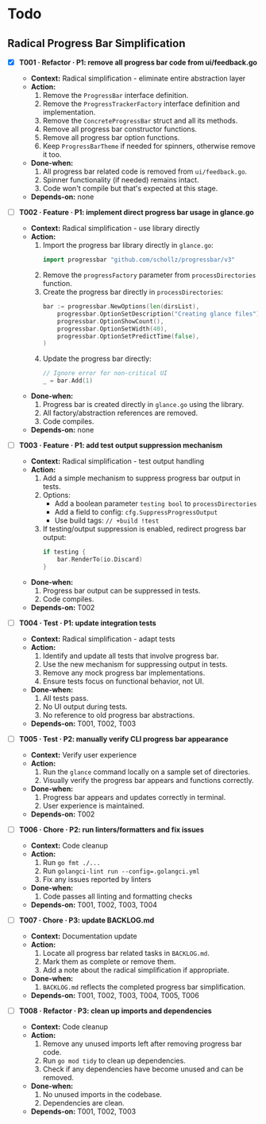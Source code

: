 # Todo

## Radical Progress Bar Simplification

- [x] **T001 · Refactor · P1: remove all progress bar code from ui/feedback.go**
    - **Context:** Radical simplification - eliminate entire abstraction layer
    - **Action:**
        1. Remove the `ProgressBar` interface definition.
        2. Remove the `ProgressTrackerFactory` interface definition and implementation.
        3. Remove the `ConcreteProgressBar` struct and all its methods.
        4. Remove all progress bar constructor functions.
        5. Remove all progress bar option functions.
        6. Keep `ProgressBarTheme` if needed for spinners, otherwise remove it too.
    - **Done‑when:**
        1. All progress bar related code is removed from `ui/feedback.go`.
        2. Spinner functionality (if needed) remains intact.
        3. Code won't compile but that's expected at this stage.
    - **Depends‑on:** none

- [ ] **T002 · Feature · P1: implement direct progress bar usage in glance.go**
    - **Context:** Radical simplification - use library directly
    - **Action:**
        1. Import the progress bar library directly in `glance.go`:
           ```go
           import progressbar "github.com/schollz/progressbar/v3"
           ```
        2. Remove the `progressFactory` parameter from `processDirectories` function.
        3. Create the progress bar directly in `processDirectories`:
           ```go
           bar := progressbar.NewOptions(len(dirsList),
               progressbar.OptionSetDescription("Creating glance files"),
               progressbar.OptionShowCount(),
               progressbar.OptionSetWidth(40),
               progressbar.OptionSetPredictTime(false),
           )
           ```
        4. Update the progress bar directly:
           ```go
           // Ignore error for non-critical UI
           _ = bar.Add(1)
           ```
    - **Done‑when:**
        1. Progress bar is created directly in `glance.go` using the library.
        2. All factory/abstraction references are removed.
        3. Code compiles.
    - **Depends‑on:** none

- [ ] **T003 · Feature · P1: add test output suppression mechanism**
    - **Context:** Radical simplification - test output handling
    - **Action:**
        1. Add a simple mechanism to suppress progress bar output in tests.
        2. Options:
           - Add a boolean parameter `testing bool` to `processDirectories`
           - Add a field to config: `cfg.SuppressProgressOutput`
           - Use build tags: `// +build !test`
        3. If testing/output suppression is enabled, redirect progress bar output:
           ```go
           if testing {
               bar.RenderTo(io.Discard)
           }
           ```
    - **Done‑when:**
        1. Progress bar output can be suppressed in tests.
        2. Code compiles.
    - **Depends‑on:** T002

- [ ] **T004 · Test · P1: update integration tests**
    - **Context:** Radical simplification - adapt tests
    - **Action:**
        1. Identify and update all tests that involve progress bar.
        2. Use the new mechanism for suppressing output in tests.
        3. Remove any mock progress bar implementations.
        4. Ensure tests focus on functional behavior, not UI.
    - **Done‑when:**
        1. All tests pass.
        2. No UI output during tests.
        3. No reference to old progress bar abstractions.
    - **Depends‑on:** T001, T002, T003

- [ ] **T005 · Test · P2: manually verify CLI progress bar appearance**
    - **Context:** Verify user experience
    - **Action:**
        1. Run the `glance` command locally on a sample set of directories.
        2. Visually verify the progress bar appears and functions correctly.
    - **Done‑when:**
        1. Progress bar appears and updates correctly in terminal.
        2. User experience is maintained.
    - **Depends‑on:** T002

- [ ] **T006 · Chore · P2: run linters/formatters and fix issues**
    - **Context:** Code cleanup
    - **Action:**
        1. Run `go fmt ./...`
        2. Run `golangci-lint run --config=.golangci.yml`
        3. Fix any issues reported by linters
    - **Done‑when:**
        1. Code passes all linting and formatting checks
    - **Depends‑on:** T001, T002, T003, T004

- [ ] **T007 · Chore · P3: update BACKLOG.md**
    - **Context:** Documentation update
    - **Action:**
        1. Locate all progress bar related tasks in `BACKLOG.md`.
        2. Mark them as complete or remove them.
        3. Add a note about the radical simplification if appropriate.
    - **Done‑when:**
        1. `BACKLOG.md` reflects the completed progress bar simplification.
    - **Depends‑on:** T001, T002, T003, T004, T005, T006

- [ ] **T008 · Refactor · P3: clean up imports and dependencies**
    - **Context:** Code cleanup
    - **Action:**
        1. Remove any unused imports left after removing progress bar code.
        2. Run `go mod tidy` to clean up dependencies.
        3. Check if any dependencies have become unused and can be removed.
    - **Done‑when:**
        1. No unused imports in the codebase.
        2. Dependencies are clean.
    - **Depends‑on:** T001, T002, T003